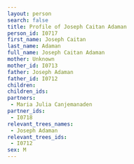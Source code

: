 ```yaml
---
layout: person
search: false
title: Profile of Joseph Caitan Adaman
person_id: I0717
first_name: Joseph Caitan
last_name: Adaman
full_name: Joseph Caitan Adaman
mother: Unknown
mother_id: I0713
father: Joseph Adaman
father_id: I0712
children:
children_ids:
partners:
 - Maria Julia Canjemanaden
partner_ids:
 - I0718
relevant_trees_names:
 - Joseph Adaman
relevant_trees_ids:
 - I0712
sex: M
---
```


